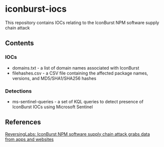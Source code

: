 # iconburst-iocs

This repository contains IOCs relating to the IconBurst NPM software supply chain attack

## Contents

### IOCs

- domains.txt - a list of domain names associated with IconBurst
- filehashes.csv - a CSV file containing the affected package names, versions, and MD5/SHA1/SHA256 hashes 

### Detections

- ms-sentinel-queries - a set of KQL queries to detect presence of IconBurst IOCs using Microsoft Sentinel

## References
[ReversingLabs: IconBurst NPM software supply chain attack grabs data from apps and websites](https://blog.reversinglabs.com/blog/iconburst-npm-software-supply-chain-attack-grabs-data-from-apps-websites)